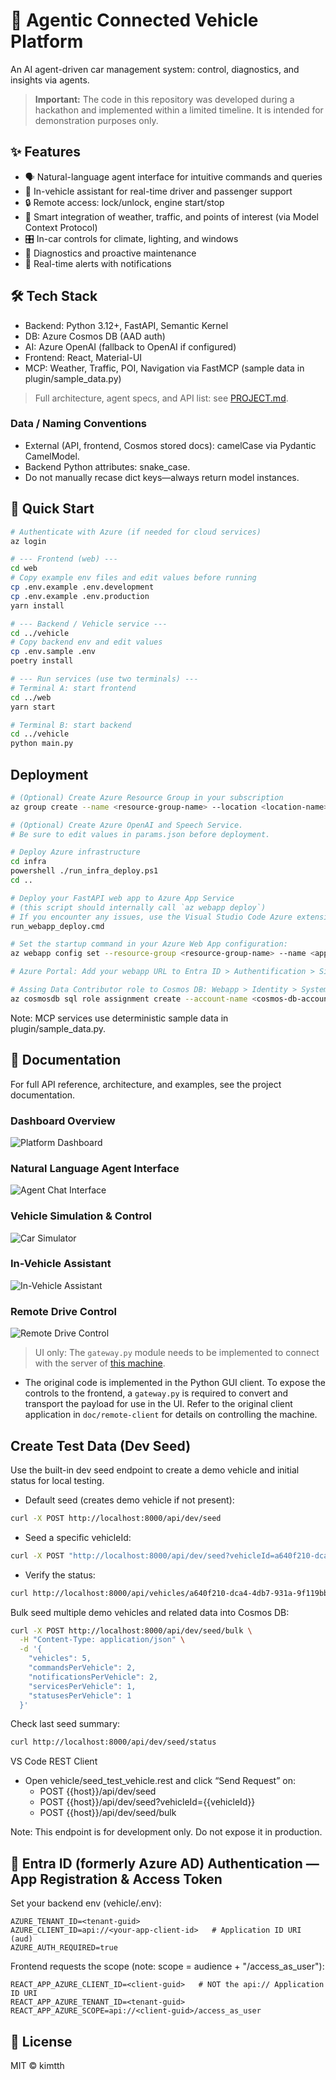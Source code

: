 # 🚗 Agentic Connected Vehicle Platform

An AI agent-driven car management system: control, diagnostics, and insights via agents.

> **Important:** The code in this repository was developed during a hackathon and implemented within a limited timeline. It is intended for demonstration purposes only.

## ✨ Features
- 🗣️ Natural-language agent interface for intuitive commands and queries
- 🚗 In-vehicle assistant for real-time driver and passenger support
- 🔒 Remote access: lock/unlock, engine start/stop
- 📍 Smart integration of weather, traffic, and points of interest (via Model Context Protocol)
- 🎛️ In-car controls for climate, lighting, and windows
- 🔧 Diagnostics and proactive maintenance
- 🔔 Real-time alerts with notifications

## 🛠️ Tech Stack
- Backend: Python 3.12+, FastAPI, Semantic Kernel
- DB: Azure Cosmos DB (AAD auth)
- AI: Azure OpenAI (fallback to OpenAI if configured)
- Frontend: React, Material-UI
- MCP: Weather, Traffic, POI, Navigation via FastMCP (sample data in plugin/sample_data.py)

> Full architecture, agent specs, and API list: see [PROJECT.md](./PROJECT.md).

### Data / Naming Conventions
- External (API, frontend, Cosmos stored docs): camelCase via Pydantic CamelModel.
- Backend Python attributes: snake_case.
- Do not manually recase dict keys—always return model instances.

## 🚀 Quick Start

```bash
# Authenticate with Azure (if needed for cloud services)
az login

# --- Frontend (web) ---
cd web
# Copy example env files and edit values before running
cp .env.example .env.development
cp .env.example .env.production
yarn install

# --- Backend / Vehicle service ---
cd ../vehicle
# Copy backend env and edit values
cp .env.sample .env
poetry install

# --- Run services (use two terminals) ---
# Terminal A: start frontend
cd ../web
yarn start

# Terminal B: start backend
cd ../vehicle
python main.py
```

## Deployment

```bash
# (Optional) Create Azure Resource Group in your subscription
az group create --name <resource-group-name> --location <location-name>

# (Optional) Create Azure OpenAI and Speech Service.
# Be sure to edit values in params.json before deployment.

# Deploy Azure infrastructure
cd infra
powershell ./run_infra_deploy.ps1
cd ..

# Deploy your FastAPI web app to Azure App Service
# (this script should internally call `az webapp deploy`)
# If you encounter any issues, use the Visual Studio Code Azure extension to deploy your web app to Azure.
run_webapp_deploy.cmd

# Set the startup command in your Azure Web App configuration:
az webapp config set --resource-group <resource-group-name> --name <app-name> --startup-file "python main.py"

# Azure Portal: Add your webapp URL to Entra ID > Authentification > Single-page application > Redirect URIs

# Assing Data Contributor role to Cosmos DB: Webapp > Identity > System assigned > On
az cosmosdb sql role assignment create --account-name <cosmos-db-account-name> --resource-group <resource-group-name> --scope / --principal-id <web-app-principal-id> --role-definition-id 00000000-0000-0000-0000-000000000002
```

Note: 
MCP services use deterministic sample data in plugin/sample_data.py.

## 📖 Documentation
For full API reference, architecture, and examples, see the project documentation.

### Dashboard Overview
![Platform Dashboard](./doc/dashboard.png)

### Natural Language Agent Interface
![Agent Chat Interface](./doc/agent_chat.png)

### Vehicle Simulation & Control
![Car Simulator](./doc/car_simulator.png)

### In-Vehicle Assistant
![In-Vehicle Assistant](./doc/in-vehicle-assistant.png)

### Remote Drive Control 
![Remote Drive Control](./doc/remote_drive.png)

> UI only: The `gateway.py` module needs to be implemented to connect with the server of [this machine](https://github.com/Freenove/Freenove_4WD_Smart_Car_Kit_for_Raspberry_Pi). 

- The original code is implemented in the Python GUI client. To expose the controls to the frontend, a `gateway.py` is required to convert and transport the payload for use in the UI. Refer to the original client application in `doc/remote-client` for details on controlling the machine.

## Create Test Data (Dev Seed)

Use the built-in dev seed endpoint to create a demo vehicle and initial status for local testing.

- Default seed (creates demo vehicle if not present):
```bash
curl -X POST http://localhost:8000/api/dev/seed
```

- Seed a specific vehicleId:
```bash
curl -X POST "http://localhost:8000/api/dev/seed?vehicleId=a640f210-dca4-4db7-931a-9f119bbe54e0"
```

- Verify the status:
```bash
curl http://localhost:8000/api/vehicles/a640f210-dca4-4db7-931a-9f119bbe54e0/status
```

Bulk seed multiple demo vehicles and related data into Cosmos DB:
```bash
curl -X POST http://localhost:8000/api/dev/seed/bulk \
  -H "Content-Type: application/json" \
  -d '{
    "vehicles": 5,
    "commandsPerVehicle": 2,
    "notificationsPerVehicle": 2,
    "servicesPerVehicle": 1,
    "statusesPerVehicle": 1
  }'
```

Check last seed summary:
```bash
curl http://localhost:8000/api/dev/seed/status
```

VS Code REST Client
- Open vehicle/seed_test_vehicle.rest and click “Send Request” on:
  - POST {{host}}/api/dev/seed
  - POST {{host}}/api/dev/seed?vehicleId={{vehicleId}}
  - POST {{host}}/api/dev/seed/bulk

Note: This endpoint is for development only. Do not expose it in production.

## 🔐 Entra ID (formerly Azure AD) Authentication — App Registration & Access Token
Set your backend env (vehicle/.env):
```env
AZURE_TENANT_ID=<tenant-guid>
AZURE_CLIENT_ID=api://<your-app-client-id>   # Application ID URI (aud)
AZURE_AUTH_REQUIRED=true
```
Frontend requests the scope (note: scope = audience + "/access_as_user"):
```env
REACT_APP_AZURE_CLIENT_ID=<client-guid>   # NOT the api:// Application ID URI
REACT_APP_AZURE_TENANT_ID=<tenant-guid>
REACT_APP_AZURE_SCOPE=api://<client-guid>/access_as_user
```

## 📜 License
MIT © kimtth

